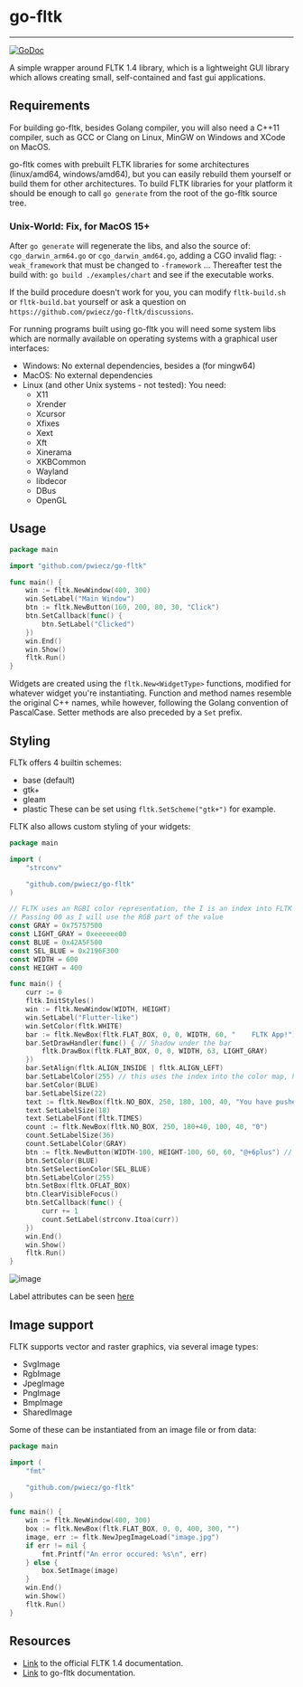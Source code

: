 # go-fltk

---
[![GoDoc](https://img.shields.io/static/v1?label=godoc&message=reference&color=blue)](https://pkg.go.dev/github.com/pwiecz/go-fltk)

A simple wrapper around FLTK 1.4 library, which is a lightweight GUI library which allows creating small, self-contained and fast gui applications.

## Requirements
For building go-fltk, besides Golang compiler, you will also need a C++11 compiler, such as GCC or Clang on Linux, MinGW on Windows and XCode on MacOS.

go-fltk comes with prebuilt FLTK libraries for some architectures (linux/amd64, windows/amd64), but you can easily rebuild them yourself 
or build them for other architectures.
To build FLTK libraries for your platform it should be enough to call `go generate` from the root of the go-fltk source tree.

### Unix-World: Fix, for MacOS 15+
After `go generate` will regenerate the libs, and also the source of: `cgo_darwin_arm64.go` or `cgo_darwin_amd64.go`, adding a CGO invalid flag: `-weak_framework` that must be changed to `-framework` ...
Thereafter test the build with: `go build ./examples/chart` and see if the executable works.

If the build procedure doesn't work for you, you can modify `fltk-build.sh` or `fltk-build.bat` yourself or ask a question on `https://github.com/pwiecz/go-fltk/discussions`.

For running programs built using go-fltk you will need some system libs which are normally available on operating systems with a graphical user interfaces:
- Windows: No external dependencies, besides a (for mingw64)
- MacOS: No external dependencies
- Linux (and other Unix systems - not tested): You need:
    - X11
    - Xrender
    - Xcursor
    - Xfixes
    - Xext
    - Xft
    - Xinerama
    - XKBCommon
    - Wayland
    - libdecor
    - DBus
    - OpenGL

## Usage
```go
package main

import "github.com/pwiecz/go-fltk"

func main() {
    win := fltk.NewWindow(400, 300)
    win.SetLabel("Main Window")
    btn := fltk.NewButton(160, 200, 80, 30, "Click")
    btn.SetCallback(func() {
        btn.SetLabel("Clicked")
    })
    win.End()
    win.Show()
    fltk.Run()
}
```

Widgets are created using the `fltk.New<WidgetType>` functions, modified for whatever widget you're instantiating.
Function and method names resemble the original C++ names, while however, following the Golang convention of PascalCase. 
Setter methods are also preceded by a `Set` prefix.

## Styling
FLTk offers 4 builtin schemes:
- base (default)
- gtk+
- gleam
- plastic
These can be set using `fltk.SetScheme("gtk+")` for example.

FLTK also allows custom styling of your widgets:
```go
package main

import (
	"strconv"

	"github.com/pwiecz/go-fltk"
)

// FLTK uses an RGBI color representation, the I is an index into FLTK's color map
// Passing 00 as I will use the RGB part of the value
const GRAY = 0x75757500
const LIGHT_GRAY = 0xeeeeee00
const BLUE = 0x42A5F500
const SEL_BLUE = 0x2196F300
const WIDTH = 600
const HEIGHT = 400

func main() {
	curr := 0
	fltk.InitStyles()
	win := fltk.NewWindow(WIDTH, HEIGHT)
	win.SetLabel("Flutter-like")
	win.SetColor(fltk.WHITE)
	bar := fltk.NewBox(fltk.FLAT_BOX, 0, 0, WIDTH, 60, "    FLTK App!")
	bar.SetDrawHandler(func() { // Shadow under the bar
		fltk.DrawBox(fltk.FLAT_BOX, 0, 0, WIDTH, 63, LIGHT_GRAY)
	})
	bar.SetAlign(fltk.ALIGN_INSIDE | fltk.ALIGN_LEFT)
	bar.SetLabelColor(255) // this uses the index into the color map, here it's white
	bar.SetColor(BLUE)
	bar.SetLabelSize(22)
	text := fltk.NewBox(fltk.NO_BOX, 250, 180, 100, 40, "You have pushed the button this many times:")
	text.SetLabelSize(18)
	text.SetLabelFont(fltk.TIMES)
	count := fltk.NewBox(fltk.NO_BOX, 250, 180+40, 100, 40, "0")
	count.SetLabelSize(36)
	count.SetLabelColor(GRAY)
	btn := fltk.NewButton(WIDTH-100, HEIGHT-100, 60, 60, "@+6plus") // this translates into a plus sign
	btn.SetColor(BLUE)
	btn.SetSelectionColor(SEL_BLUE)
	btn.SetLabelColor(255)
	btn.SetBox(fltk.OFLAT_BOX)
	btn.ClearVisibleFocus()
	btn.SetCallback(func() {
		curr += 1
		count.SetLabel(strconv.Itoa(curr))
	})
	win.End()
	win.Show()
	fltk.Run()
}
```

![image](https://user-images.githubusercontent.com/37966791/147374840-2d993522-fc86-46fc-9e95-2b3391d31013.png)

Label attributes can be seen [here](https://www.fltk.org/doc-1.3/common.html#common_labels)

## Image support
FLTK supports vector and raster graphics, via several image types:
- SvgImage
- RgbImage
- JpegImage
- PngImage
- BmpImage
- SharedImage

Some of these can be instantiated from an image file or from data:
```go
package main

import (
	"fmt"

	"github.com/pwiecz/go-fltk"
)

func main() {
	win := fltk.NewWindow(400, 300)
	box := fltk.NewBox(fltk.FLAT_BOX, 0, 0, 400, 300, "")
	image, err := fltk.NewJpegImageLoad("image.jpg")
	if err != nil {
		fmt.Printf("An error occured: %s\n", err)
	} else {
		box.SetImage(image)
	}
	win.End()
	win.Show()
	fltk.Run()
}
```

## Resources
- [Link](https://www.fltk.org/doc-1.4/index.html) to the official FLTK 1.4 documentation.
- [Link](https://pkg.go.dev/github.com/pwiecz/go-fltk) to go-fltk documentation.
